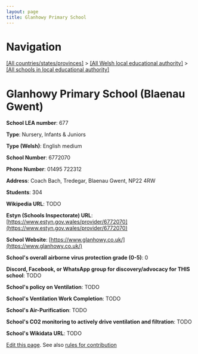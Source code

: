 ```yaml
---
layout: page
title: Glanhowy Primary School
---
```

# Navigation

[[All countries/states/provinces]](../../..) > [[All Welsh local educational authority]](../..) > [[All schools in local educational authority]](..)

# Glanhowy Primary School (Blaenau Gwent)

**School LEA number**: 677

**Type**: Nursery, Infants & Juniors

**Type (Welsh)**: English medium

**School Number**: 6772070

**Phone Number**: 01495 722312

**Address**: Coach Bach, Tredegar, Blaenau Gwent, NP22 4RW

**Students**: 304

**Wikipedia URL**: TODO

**Estyn (Schools Inspectorate) URL**: [https://www.estyn.gov.wales/provider/6772070](https://www.estyn.gov.wales/provider/6772070)

**School Website**: [https://www.glanhowy.co.uk/](https://www.glanhowy.co.uk/)

**School's overall airborne virus protection grade (0-5)**: 0

**Discord, Facebook, or WhatsApp group for discovery/advocacy for THIS school**: TODO

**School's policy on Ventilation**: TODO

**School's Ventilation Work Completion**: TODO

**School's Air-Purification**: TODO

**School's CO2 monitoring to actively drive ventilation and filtration**: TODO

**School's Wikidata URL**: TODO




[Edit this page](https://github.com/VentilationProject/Wales/edit/prif/./Blaenau_Gwent/Glanhowy_Primary_School.md). See also [rules for contribution](../../../contribution-rules/)